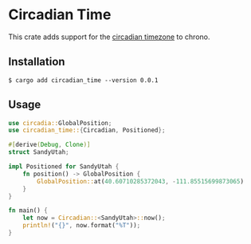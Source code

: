# Circadian Time

This crate adds support for the [circadian
timezone](https://irreducible.software/essays/circadian-time) to chrono.

## Installation

``` shell
$ cargo add circadian_time --version 0.0.1
```

## Usage

``` rust
use circadia::GlobalPosition;
use circadian_time::{Circadian, Positioned};

#[derive(Debug, Clone)]
struct SandyUtah;

impl Positioned for SandyUtah {
    fn position() -> GlobalPosition {
        GlobalPosition::at(40.60710285372043, -111.85515699873065)
    }
}

fn main() {
    let now = Circadian::<SandyUtah>::now();
    println!("{}", now.format("%T"));
}
```

